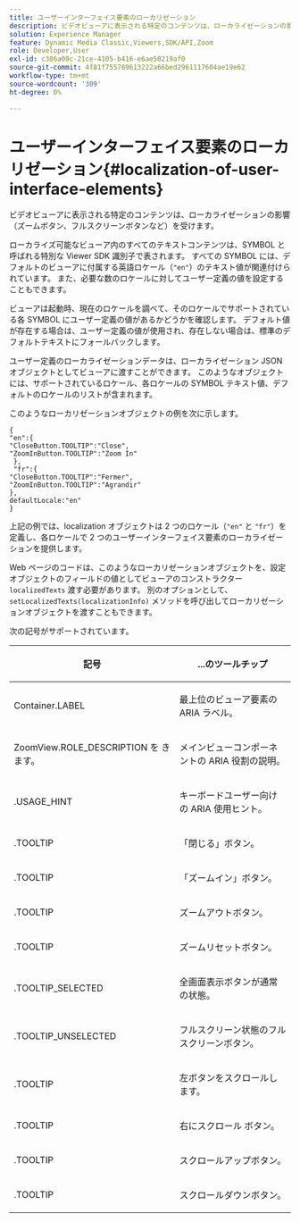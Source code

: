 ```yaml
---
title: ユーザーインターフェイス要素のローカリゼーション
description: ビデオビューアに表示される特定のコンテンツは、ローカライゼーションの影響（ズームボタン、フルスクリーンボタンなど）を受けます。
solution: Experience Manager
feature: Dynamic Media Classic,Viewers,SDK/API,Zoom
role: Developer,User
exl-id: c386a09c-21ce-4105-b416-e6ae50219af0
source-git-commit: 4f81f755789613222a66bed2961117604ae19e62
workflow-type: tm+mt
source-wordcount: '309'
ht-degree: 0%

---
```


# ユーザーインターフェイス要素のローカリゼーション{#localization-of-user-interface-elements}

ビデオビューアに表示される特定のコンテンツは、ローカライゼーションの影響（ズームボタン、フルスクリーンボタンなど）を受けます。

ローカライズ可能なビューア内のすべてのテキストコンテンツは、SYMBOL と呼ばれる特別な Viewer SDK 識別子で表されます。 すべての SYMBOL には、デフォルトのビューアに付属する英語ロケール（`"en"`）のテキスト値が関連付けられています。 また、必要な数のロケールに対してユーザー定義の値を設定することもできます。

ビューアは起動時、現在のロケールを調べて、そのロケールでサポートされている各 SYMBOL にユーザー定義の値があるかどうかを確認します。 デフォルト値が存在する場合は、ユーザー定義の値が使用され、存在しない場合は、標準のデフォルトテキストにフォールバックします。

ユーザー定義のローカライゼーションデータは、ローカライゼーション JSON オブジェクトとしてビューアに渡すことができます。 このようなオブジェクトには、サポートされているロケール、各ロケールの SYMBOL テキスト値、デフォルトのロケールのリストが含まれます。

このようなローカリゼーションオブジェクトの例を次に示します。

```
{ 
"en":{ 
"CloseButton.TOOLTIP":"Close", 
"ZoomInButton.TOOLTIP":"Zoom In" 
 }, 
 "fr":{ 
"CloseButton.TOOLTIP":"Fermer", 
"ZoomInButton.TOOLTIP":"Agrandir" 
}, 
defaultLocale:"en" 
}
```

上記の例では、localization オブジェクトは 2 つのロケール（`"en"` と `"fr"`）を定義し、各ロケールで 2 つのユーザーインターフェイス要素のローカライゼーションを提供します。

Web ページのコードは、このようなローカリゼーションオブジェクトを、設定オブジェクトのフィールドの値としてビューアのコンストラクター `localizedTexts` 渡す必要があります。 別のオプションとして、`setLocalizedTexts(localizationInfo)` メソッドを呼び出してローカリゼーションオブジェクトを渡すこともできます。

次の記号がサポートされています。

<table id="table_58C40353B7244335872350C98DF2CFB3"> 
 <thead> 
  <tr> 
   <th colname="col1" class="entry"> <p>記号 </p> </th> 
   <th colname="col2" class="entry"> <p>...のツールチップ </p> </th> 
  </tr> 
 </thead>
 <tbody> 
  <tr> 
   <td colname="col1"> <p> <span class="codeph"> Container.LABEL </span> </p> </td> 
   <td colname="col2"> <p>最上位のビューア要素の ARIA ラベル。 </p> </td> 
  </tr> 
  <tr> 
   <td colname="col1"> <p> ZoomView.ROLE_DESCRIPTION </span> を <span class="codeph"> きます。 </p> </td> 
   <td colname="col2"> <p>メインビューコンポーネントの ARIA 役割の説明。 </p> </td> 
  </tr> 
  <tr> 
   <td colname="col1"> <p> <span class="codeph">.USAGE_HINT </span> </p> </td> 
   <td colname="col2"> <p>キーボードユーザー向けの ARIA 使用ヒント。 </p> </td> 
  </tr> 
  <tr> 
   <td colname="col1"> <p> <span class="codeph">.TOOLTIP </span> </p> </td> 
   <td colname="col2"> <p>「閉じる」ボタン。 </p> </td> 
  </tr> 
  <tr> 
   <td colname="col1"> <p> <span class="codeph">.TOOLTIP </span> </p> </td> 
   <td colname="col2"> <p>「ズームイン」ボタン。 </p> </td> 
  </tr> 
  <tr> 
   <td colname="col1"> <p> <span class="codeph">.TOOLTIP </span> </p> </td> 
   <td colname="col2"> <p>ズームアウトボタン。 </p> </td> 
  </tr> 
  <tr> 
   <td colname="col1"> <p> <span class="codeph">.TOOLTIP </span> </p> </td> 
   <td colname="col2"> <p>ズームリセットボタン。 </p> </td> 
  </tr> 
  <tr> 
   <td colname="col1"> <p> <span class="codeph">.TOOLTIP_SELECTED </span> </p> </td> 
   <td colname="col2"> <p>全画面表示ボタンが通常の状態。 </p> </td> 
  </tr> 
  <tr> 
   <td colname="col1"> <p> <span class="codeph">.TOOLTIP_UNSELECTED </span> </p> </td> 
   <td colname="col2"> <p>フルスクリーン状態のフルスクリーンボタン。 </p> </td> 
  </tr> 
  <tr> 
   <td colname="col1"> <p> <span class="codeph">.TOOLTIP </span> </p> </td> 
   <td colname="col2"> <p>左ボタンをスクロールします。 </p> </td> 
  </tr> 
  <tr> 
   <td colname="col1"> <p> <span class="codeph">.TOOLTIP </span> </p> </td> 
   <td colname="col2"> <p>右にスクロール ボタン。 </p> </td> 
  </tr> 
  <tr> 
   <td colname="col1"> <p> <span class="codeph">.TOOLTIP </span> </p> </td> 
   <td colname="col2"> <p>スクロールアップボタン。 </p> </td> 
  </tr> 
  <tr> 
   <td colname="col1"> <p> <span class="codeph">.TOOLTIP </span> </p> </td> 
   <td colname="col2"> <p>スクロールダウンボタン。 </p> </td> 
  </tr> 
 </tbody> 
</table>
